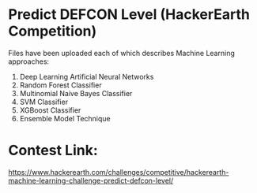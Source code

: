 # Predict DEFCON Level (HackerEarth Competition)

Files have been uploaded each of which describes Machine Learning approaches:

1. Deep Learning Artificial Neural Networks
2. Random Forest Classifier
3. Multinomial Naive Bayes Classifier
4. SVM Classifier
5. XGBoost Classifier
6. Ensemble Model Technique

# Contest Link:
https://www.hackerearth.com/challenges/competitive/hackerearth-machine-learning-challenge-predict-defcon-level/
